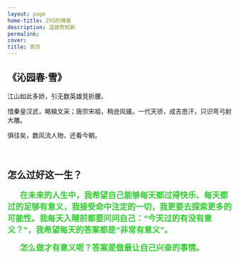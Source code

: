 ```yaml
---
layout: page
home-title: ZYG的博客
description: 温故而知新
permalink: 
cover: 
title: 首页
---
```




## 《沁园春·雪》
江山如此多娇，引无数英雄竞折腰。

惜秦皇汉武，略输文采；唐宗宋祖，稍逊风骚。一代天骄，成吉思汗，只识弯弓射大雕。

俱往矣，数风流人物，还看今朝。

　

## 怎么过好这一生？

　　**<font size = '4' color='LimeGreen'>在未来的人生中，我希望自己能够每天都过得快乐、每天都过的足够有意义，我接受命中注定的一切，我更要去探索更多的可能性。我每天入睡前都要问问自己：“今天过的有没有意义？”，我希望每天的答案都是“非常有意义”。</font>**

　　**<font size = '4' color='LimeGreen'>怎么做才有意义呢？答案是做最让自己兴奋的事情。</font>**